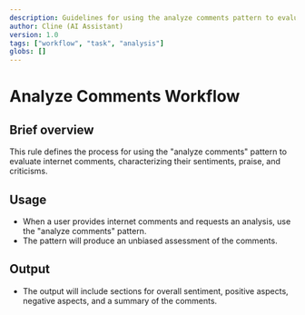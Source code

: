```yaml
---
description: Guidelines for using the analyze comments pattern to evaluate internet comments.
author: Cline (AI Assistant)
version: 1.0
tags: ["workflow", "task", "analysis"]
globs: []
---
```


# Analyze Comments Workflow

## Brief overview
This rule defines the process for using the "analyze comments" pattern to evaluate internet comments, characterizing their sentiments, praise, and criticisms.

## Usage
- When a user provides internet comments and requests an analysis, use the "analyze comments" pattern.
- The pattern will produce an unbiased assessment of the comments.

## Output
- The output will include sections for overall sentiment, positive aspects, negative aspects, and a summary of the comments.
